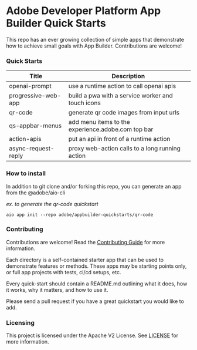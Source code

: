 

# Adobe Developer Platform App Builder Quick Starts

This repo has an ever growing collection of simple apps that demonstrate how to achieve small goals with App Builder.  Contributions are welcome!

### Quick Starts

|Title|Description|
|---|---|
|openai-prompt|use a runtime action to call openai apis|
|progressive-web-app|build a pwa with a service worker and touch icons|
|qr-code|generate qr code images from input urls|
|qs-appbar-menus|add menu items to the experience.adobe.com top bar|
|action-apis|put an api in front of a runtime action|
|async-request-reply|proxy web-action calls to a long running action|

### How to install

In addition to git clone and/or forking this repo, you can generate an app from the @adobe/aio-cli

_ex. to generate the qr-code quickstart_

`aio app init --repo adobe/appbuilder-quickstarts/qr-code`

### Contributing

Contributions are welcome! Read the [Contributing Guide](CONTRIBUTING.md) for more information.

Each directory is a self-contained starter app that can be used to demonstrate features or methods.  These apps may be starting points only, or full app projects with tests, ci/cd setups, etc.

Every quick-start should contain a README.md outlining what it does, how it works, why it matters, and how to use it.

Please send a pull request if you have a great quickstart you would like to add.


### Licensing

This project is licensed under the Apache V2 License. See [LICENSE](LICENSE) for more information.
